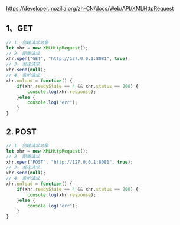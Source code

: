 <https://developer.mozilla.org/zh-CN/docs/Web/API/XMLHttpRequest>

## 1、GET

```js
// 1. 创建请求对象
let xhr = new XMLHttpRequest();
// 2. 配置请求
xhr.open("GET", "http://127.0.0.1:8081", true);
// 3. 发送请求
xhr.send(null);
// 4. 监听请求
xhr.onload = function() {
    if(xhr.readyState == 4 && xhr.status == 200) {
        console.log(xhr.response);
    }else {
        console.log("err");
    }
}
```

## 2. POST

```js
// 1. 创建请求对象
let xhr = new XMLHttpRequest();
// 2. 配置请求
xhr.open("POST", "http://127.0.0.1:8081", true);
// 3. 发送请求
xhr.send(null);
// 4. 监听请求
xhr.onload = function() {
    if(xhr.readyState == 4 && xhr.status == 200) {
        console.log(xhr.response);
    }else {
        console.log("err");
    }
}
```

